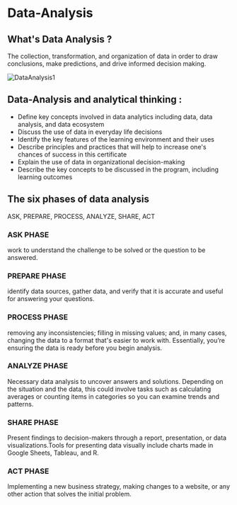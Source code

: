 # Data-Analysis

## What's Data Analysis ?
The collection, transformation, and organization of data in order to draw conclusions, make predictions, and drive informed decision making. 

![DataAnalysis1](https://github.com/user-attachments/assets/1a4e2480-689c-4da2-9217-f493138ca590)


## Data-Analysis and analytical thinking :

* Define key concepts involved in data analytics including data, data analysis, and data ecosystem
* Discuss the use of data in everyday life decisions
* Identify the key features of the learning environment and their uses
* Describe principles and practices that will help to increase one's chances of success in this certificate
* Explain the use of data in organizational decision-making
* Describe the key concepts to be discussed in the program, including learning outcomes

## The six phases of data analysis 
ASK, PREPARE, PROCESS, ANALYZE, SHARE, ACT

### ASK PHASE
work to understand the challenge to be solved or the question to be  answered.

### PREPARE PHASE
identify data sources, gather data, and verify that it is accurate and useful for answering your questions. 

### PROCESS PHASE
removing any inconsistencies; filling in missing values; and, in many cases, changing the data to a format that's easier to work with. Essentially, you’re ensuring the data is ready before you begin analysis.

### ANALYZE PHASE
Necessary data analysis to uncover answers and solutions.  Depending on the situation and the data, this could involve tasks such as calculating averages or counting items in categories so you can examine trends and patterns.

### SHARE PHASE
Present findings to decision-makers through a report, presentation, or data visualizations.Tools for presenting data visually include charts made in Google Sheets, Tableau, and R.

### ACT PHASE 
Implementing a new business strategy, making changes to a website, or any other action that solves the initial problem. 
